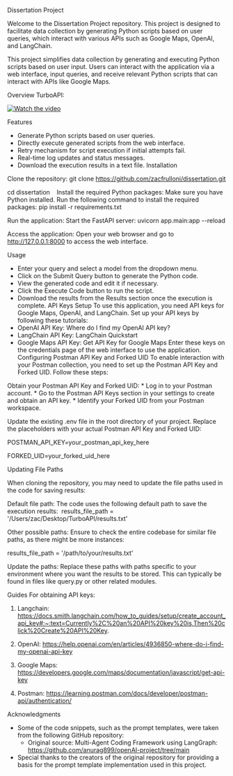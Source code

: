Dissertation Project

Welcome to the Dissertation Project repository. This project is designed to facilitate data collection by generating Python scripts based on user queries, which interact with various APIs such as Google Maps, OpenAI, and LangChain.

This project simplifies data collection by generating and executing Python scripts based on user input. Users can interact with the application via a web interface, input queries, and receive relevant Python scripts that can interact with APIs like Google Maps.

Overview TurboAPI:

[![Watch the video](https://img.youtube.com/vi/6doF7KHXgDY/maxresdefault.jpg)](https://youtu.be/6doF7KHXgDY)

Features

* Generate Python scripts based on user queries.
* Directly execute generated scripts from the web interface.
* Retry mechanism for script execution if initial attempts fail.
* Real-time log updates and status messages.
* Download the execution results in a text file.
Installation

Clone the repository: git clone https://github.com/zacfrulloni/dissertation.git
   
cd dissertation
     
Install the required Python packages: Make sure you have Python installed. Run the following command to install the required packages: pip install -r requirements.txt

Run the application: Start the FastAPI server: uvicorn app.main:app --reload


Access the application: Open your web browser and go to http://127.0.0.1:8000 to access the web interface.

Usage

* Enter your query and select a model from the dropdown menu.
* Click on the Submit Query button to generate the Python code.
* View the generated code and edit it if necessary.
* Click the Execute Code button to run the script.
* Download the results from the Results section once the execution is complete.
API Keys Setup
To use this application, you need API keys for Google Maps, OpenAI, and LangChain. Set up your API keys by following these tutorials:
* OpenAI API Key: Where do I find my OpenAI API key?
* LangChain API Key: LangChain Quickstart
* Google Maps API Key: Get API Key for Google Maps
Enter these keys on the credentials page of the web interface to use the application.
Configuring Postman API Key and Forked UID
To enable interaction with your Postman collection, you need to set up the Postman API Key and Forked UID. Follow these steps:

Obtain your Postman API Key and Forked UID:
    * Log in to your Postman account.
    * Go to the Postman API Keys section in your settings to create and obtain an API key.
    * Identify your Forked UID from your Postman workspace.

Update the existing .env file in the root directory of your project. Replace the placeholders with your actual Postman API Key and Forked UID:

POSTMAN_API_KEY=your_postman_api_key_here

FORKED_UID=your_forked_uid_here

Updating File Paths

When cloning the repository, you may need to update the file paths used in the code for saving results:

Default file path: The code uses the following default path to save the execution results:  results_file_path = '/Users/zac/Desktop/TurboAPI/results.txt'

Other possible paths: Ensure to check the entire codebase for similar file paths, as there might be more instances:

results_file_path = '/path/to/your/results.txt'
    
Update the paths: Replace these paths with paths specific to your environment where you want the results to be stored. This can typically be found in files like query.py or other related modules.

Guides For obtaining API keys:

1. Langchain: https://docs.smith.langchain.com/how_to_guides/setup/create_account_api_key#:~:text=Currently%2C%20an%20API%20key%20is,Then%20click%20Create%20API%20Key.

2. OpenAI: https://help.openai.com/en/articles/4936850-where-do-i-find-my-openai-api-key

3. Google Maps: https://developers.google.com/maps/documentation/javascript/get-api-key

4. Postman: https://learning.postman.com/docs/developer/postman-api/authentication/


Acknowledgments
* Some of the code snippets, such as the prompt templates, were taken from the following GitHub repository:
    * Original source: Multi-Agent Coding Framework using LangGraph: https://github.com/anurag899/openAI-project/tree/main
* Special thanks to the creators of the original repository for providing a basis for the prompt template implementation used in this project.
